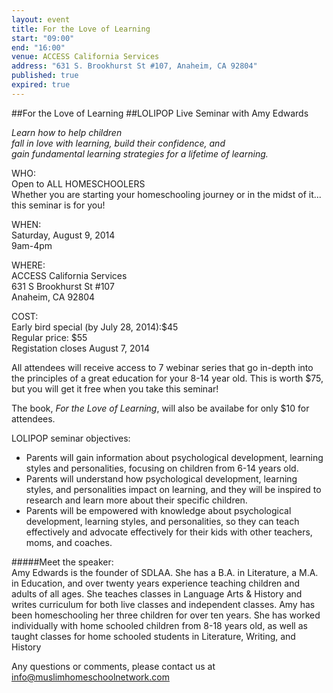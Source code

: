 ```yaml
---
layout: event
title: For the Love of Learning
start: "09:00"
end: "16:00"
venue: ACCESS California Services
address: "631 S. Brookhurst St #107, Anaheim, CA 92804"
published: true
expired: true
---
```


##For the Love of Learning
##LOLIPOP Live Seminar with Amy Edwards

_Learn how to help children  
fall in love with learning,
build their confidence, and  
gain fundamental learning strategies for a lifetime of learning._

WHO:  
Open to ALL HOMESCHOOLERS  
Whether you are starting your homeschooling journey or in the midst of it... this seminar is for you!

WHEN:  
Saturday, August 9, 2014  
9am-4pm

WHERE:  
ACCESS California Services  
631 S Brookhurst St #107  
Anaheim, CA 92804

COST:  
Early bird special (by July 28, 2014):$45  
Regular price: $55  
Registation closes August 7, 2014

All attendees will receive access to 7 webinar series that go in-depth into the principles of a great education for your 8-14 year old. This is worth $75, but you will get it free when you take this seminar!

The book, _For the Love of Learning_, will also be availabe for only $10 for attendees.


LOLIPOP seminar objectives:

* Parents will gain information about psychological development, learning styles and personalities, focusing on children from 6-14 years old.
* Parents will understand how psychological development, learning styles, and personalities impact on learning, and they will be inspired to research and learn more about their specific children.
* Parents will be empowered with knowledge about psychological development, learning styles, and personalities, so they can teach effectively and advocate effectively for their kids with other teachers, moms, and coaches.

#####Meet the speaker:  
Amy Edwards is the founder of SDLAA. She has a B.A. in Literature, a M.A. in Education,  and over twenty years experience teaching children and adults of all ages. She teaches classes in Language Arts & History and writes curriculum for both live classes and independent classes. Amy has been homeschooling her three children for over ten years. She has worked individually with home schooled children from 8-18 years old, as well as taught classes for home schooled students in Literature, Writing, and History

Any questions or comments, please contact us at [info@muslimhomeschoolnetwork.com](mailto:info@muslimhomeschoolnetwork.com)

<script type="text/javascript" src="http://form.jotformpro.com/jsform/41646743449968"></script>

